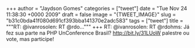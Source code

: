 
+++
author = "Jaydson Gomes"
categories = ["tweet"]
date = "Tue Nov 24 11:38:30 +0000 2009"
draft = false
image = "{TWEET_IMAGE}"
slug = "b31c0bda41f080d691cf393bba141370e2adc583"
tags = ["tweet"]
title = """RT: @ivanrosolen: RT @rdo..."""
+++
RT: @ivanrosolen: RT @rdohms: Já fez sua parte na PHP UnConference Brasil? http://bit.ly/31LUoW palestre ou vote, mas participe!
